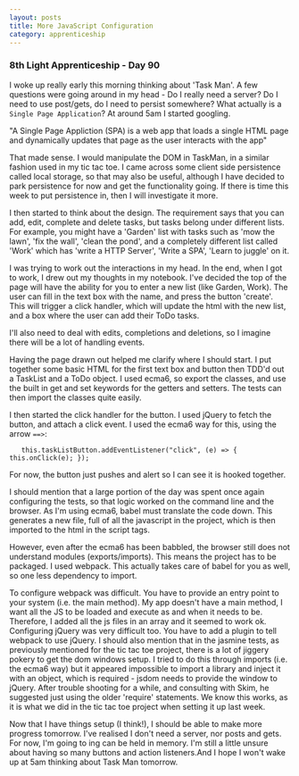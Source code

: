 ```yaml
---
layout: posts
title: More JavaScript Configuration
category: apprenticeship
---
```

### 8th Light Apprenticeship - Day 90

I woke up really early this morning thinking about 'Task Man'.  A few questions were going around in my head - Do I really need a server? Do I need to use post/gets, do I need to persist somewhere? What actually is a `Single Page Application`? 
At around 5am I started googling. 

<!--break--> 

"A Single Page Appliction (SPA) is a web app that loads a single HTML page and dynamically updates that page as the user interacts with the app"

That made sense. I would manipulate the DOM in TaskMan, in a similar fashion used in my tic tac toe. I came across some client side persistence called local storage, so that may also be useful, although I have decided to park persistence for now and get the functionality going. If there is time this week to put persistence in, then I will investigate it more.

I then started to think about the design. The requirement says that you can add, edit, complete and delete tasks, but tasks belong under different lists. For example, you might have a 'Garden' list with tasks such as 'mow the lawn', 'fix the wall', 'clean the pond', and a completely different list called 'Work' which has 'write a HTTP Server', 'Write a SPA', 'Learn to juggle' on it. 

I was trying to work out the interactions in my head. In the end, when I got to work, I drew out my thoughts in my notebook.  I've decided the top of the page will have the ability for you to enter a new list (like Garden, Work). The user can fill in the text box with the name, and press the button 'create'. This will trigger a click handler, which will update the html with the new list, and a box where the user can add their ToDo tasks.

I'll also need to deal with edits, completions and deletions, so I imagine there will be a lot of handling events.

Having the page drawn out helped me clarify where I should start. I put together some basic HTML for the first text box and button then TDD'd out a TaskList and a ToDo object. I used ecma6, so export the classes, and use the built in get and set keywords for the getters and setters. The tests can then import the classes quite easily.

I then started the click handler for the button. I used jQuery to fetch the button, and attach a click event. I used the ecma6 way for this, using the arrow `==>`:

       this.taskListButton.addEventListener("click", (e) => { this.onClick(e); });


For now, the button just pushes and alert so I can see it is hooked together. 

I should mention that a large portion of the day was spent once again configuring the tests, so that logic worked on the command line and the browser. As I'm using ecma6, babel must translate the code down. This generates a new file, full of all the javascript in the project, which is then imported to the html in the script tags.

However, even after the ecma6 has been babbled, the browser still does not understand modules (exports/imports). This means the project has to be packaged. I used webpack. This actually takes care of babel for you as well, so one less dependency to import.

To configure webpack was difficult. You have to provide an entry point to your system (i.e. the main method). My app doesn't have a main method, I want all the JS to be loaded and execute as and when it needs to be. Therefore, I added all the js files in an array and it seemed to work ok.  Configuring jQuery was very difficult too. You have to add a plugin to tell webpack to use jQuery. I should also mention that in the jasmine tests, as previously mentioned for the tic tac toe project, there is a lot of jiggery pokery to get the dom windows setup. I tried to do this through imports (i.e. the ecma6 way) but it appeared impossible to import a library and inject it with an object, which is required - jsdom needs to provide the window to jQuery.  After trouble shooting for a while, and consulting with Skim, he suggested just using the older 'require' statements. We know this works, as it is what we did in the tic tac toe project when setting it up last week.

Now that I have things setup (I think!), I should be able to make more progress tomorrow. I've realised I don't need a server, nor posts and gets. For now, I'm going to ing can be held in memory. I'm still a little unsure about having so many buttons and action listeners.And I hope I won't wake up at 5am thinking about Task Man tomorrow.



